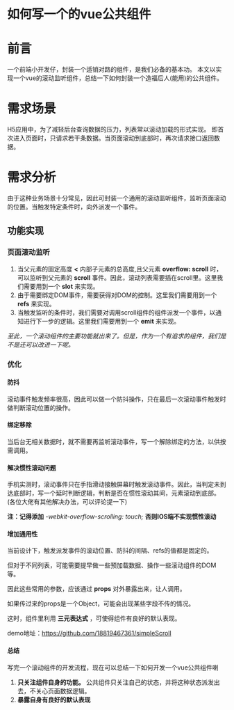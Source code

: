# 如何写一个的vue公共组件

# 前言
一个前端小开发仔，封装一个适销对路的组件，是我们必备的基本功。
本文以实现一个vue的滚动监听组件，总结一下如何封装一个造福后人(能用)的公共组件。

# 需求场景
H5应用中，为了减轻后台查询数据的压力，列表常以滚动加载的形式实现。
即首次进入页面时，只请求若干条数据。当页面滚动到底部时，再次请求接口返回数据。

# 需求分析
由于这种业务场景十分常见，因此可封装一个通用的滚动监听组件，监听页面滚动的位置。当触发特定条件时，向外派发一个事件。

## 功能实现
### 页面滚动监听
1. 当父元素的固定高度 **<** 内部子元素的总高度,且父元素 **overflow: scroll** 时，可以监听到父元素的 **scroll** 事件。因此，滚动列表需要插在scroll里。这里我们需要用到一个 **slot** 来实现。
2. 由于需要绑定DOM事件，需要获得对DOM的控制。这里我们需要用到一个 **refs** 来实现。
3. 当触发监听的条件时，我们需要对调用scroll组件的组件派发一个事件，以通知进行下一步的逻辑。这里我们需要用到一个 **emit** 来实现。

*至此，一个滚动组件的主要功能就出来了。但是，作为一个有追求的组件，我们是不是还可以改进一下呢。*

### 优化
#### 防抖
滚动事件触发频率很高，因此可以做一个防抖操作，只在最后一次滚动事件触发时做判断滚动位置的操作。

#### 绑定移除
当后台无相关数据时，就不需要再监听滚动事件，写一个解除绑定的方法，以供按需调用。

#### 解决惯性滚动问题
手机实测时，滚动事件只在手指滑动接触屏幕时触发滚动事件。因此，当判定未到达底部时，写一个延时判断逻辑，判断是否在惯性滚动其间，元素滚动到底部。(各位大佬有其他解决办法，可以评论提一下)

**注：记得添加** *-webkit-overflow-scrolling: touch;* **否则IOS端不实现惯性滚动**

#### 增加通用性
当前设计下，触发派发事件的滚动位置、防抖的间隔、refs的值都是固定的。

但对于不同列表，可能需要提早做一些预加载数据、操作一些滚动组件的DOM等。

因此这些常用的参数，应该通过 **props** 对外暴露出来，让人调用。

如果传过来的props是一个Object，可能会出现某些字段不传的情况。

这时，组件里利用 **三元表达式** ，可使得组件有良好的默认表现。

demo地址：https://github.com/18819467361/simpleScroll

#### 总结

写完一个滚动组件的开发流程，现在可以总结一下如何开发一个vue公共组件喇
1. **只关注组件自身的功能。** 公共组件只关注自己的状态，并将这种状态派发出去，不关心页面数据逻辑。
2. **暴露自身有良好的默认表现** 
